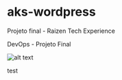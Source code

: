 # aks-wordpress

Projeto final - Raizen Tech Experience

DevOps - Projeto Final

![alt text](https://github.com/cleber-son/aks-wordpress/blob/main/arquitetura.jpeg?raw=true)



test
